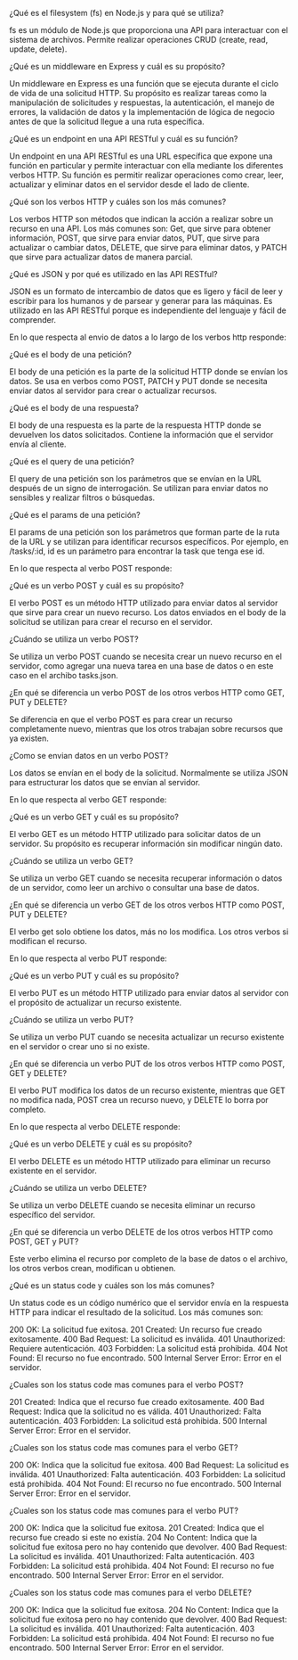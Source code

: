 ¿Qué es el filesystem (fs) en Node.js y para qué se utiliza?

fs es un módulo de Node.js que proporciona una API para interactuar con el sistema de archivos. Permite realizar operaciones CRUD (create, read, update, delete).

¿Qué es un middleware en Express y cuál es su propósito?

Un middleware en Express es una función que se ejecuta durante el ciclo de vida de una solicitud HTTP. Su propósito es realizar tareas como la manipulación de solicitudes y respuestas, la autenticación, el manejo de errores, la validación de datos y la implementación de lógica de negocio antes de que la solicitud llegue a una ruta específica.

¿Qué es un endpoint en una API RESTful y cuál es su función?

Un endpoint en una API RESTful es una URL específica que expone una función en particular y permite interactuar con ella mediante los diferentes verbos HTTP. Su función es permitir realizar operaciones como crear, leer, actualizar y eliminar datos en el servidor desde el lado de cliente.

¿Qué son los verbos HTTP y cuáles son los más comunes?

Los verbos HTTP son métodos que indican la acción a realizar sobre un recurso en una API. Los más comunes son: Get, que sirve para obtener información, POST, que sirve para enviar datos, PUT, que sirve para actualizar o cambiar datos, DELETE, que sirve para eliminar datos, y PATCH que sirve para actualizar datos de manera parcial.

¿Qué es JSON y por qué es utilizado en las API RESTful?

JSON es un formato de intercambio de datos que es ligero y fácil de leer y escribir para los humanos y de parsear y generar para las máquinas. Es utilizado en las API RESTful porque es independiente del lenguaje y fácil de comprender.

En lo que respecta al envio de datos a lo largo de los verbos http responde:

¿Qué es el body de una petición?

El body de una petición es la parte de la solicitud HTTP donde se envían los datos. Se usa en verbos como POST, PATCH y PUT donde se necesita enviar datos al servidor para crear o actualizar recursos.

¿Qué es el body de una respuesta?

El body de una respuesta es la parte de la respuesta HTTP donde se devuelven los datos solicitados. Contiene la información que el servidor envía al cliente.

¿Qué es el query de una petición?

El query de una petición son los parámetros que se envían en la URL después de un signo de interrogación. Se utilizan para enviar datos no sensibles y realizar filtros o búsquedas.

¿Qué es el params de una petición?

El params de una petición son los parámetros que forman parte de la ruta de la URL y se utilizan para identificar recursos específicos. Por ejemplo, en /tasks/:id, id es un parámetro para encontrar la task que tenga ese id.

En lo que respecta al verbo POST responde:

¿Qué es un verbo POST y cuál es su propósito?

El verbo POST es un método HTTP utilizado para enviar datos al servidor que sirve para crear un nuevo recurso. Los datos enviados en el body de la solicitud se utilizan para crear el recurso en el servidor.

¿Cuándo se utiliza un verbo POST?

Se utiliza un verbo POST cuando se necesita crear un nuevo recurso en el servidor, como agregar una nueva tarea en una base de datos o en este caso en el archibo tasks.json.

¿En qué se diferencia un verbo POST de los otros verbos HTTP como GET, PUT y DELETE?

Se diferencia en que el verbo POST es para crear un recurso completamente nuevo, mientras que los otros trabajan sobre recursos que ya existen.

¿Como se envian datos en un verbo POST?

Los datos se envían en el body de la solicitud. Normalmente se utiliza JSON para estructurar los datos que se envían al servidor.

En lo que respecta al verbo GET responde:

¿Qué es un verbo GET y cuál es su propósito?

El verbo GET es un método HTTP utilizado para solicitar datos de un servidor. Su propósito es recuperar información sin modificar ningún dato.

¿Cuándo se utiliza un verbo GET?

Se utiliza un verbo GET cuando se necesita recuperar información o datos de un servidor, como leer un archivo o consultar una base de datos.

¿En qué se diferencia un verbo GET de los otros verbos HTTP como POST, PUT y DELETE?

El verbo get solo obtiene los datos, más no los modifica. Los otros verbos si modifican el recurso.

En lo que respecta al verbo PUT responde:

¿Qué es un verbo PUT y cuál es su propósito?

El verbo PUT es un método HTTP utilizado para enviar datos al servidor con el propósito de actualizar un recurso existente.

¿Cuándo se utiliza un verbo PUT?

Se utiliza un verbo PUT cuando se necesita actualizar un recurso existente en el servidor o crear uno si no existe.

¿En qué se diferencia un verbo PUT de los otros verbos HTTP como POST, GET y DELETE?

El verbo PUT modifica los datos de un recurso existente, mientras que GET no modifica nada, POST crea un recurso nuevo, y DELETE lo borra por completo.

En lo que respecta al verbo DELETE responde:

¿Qué es un verbo DELETE y cuál es su propósito?

El verbo DELETE es un método HTTP utilizado para eliminar un recurso existente en el servidor.

¿Cuándo se utiliza un verbo DELETE?

Se utiliza un verbo DELETE cuando se necesita eliminar un recurso específico del servidor.

¿En qué se diferencia un verbo DELETE de los otros verbos HTTP como POST, GET y PUT?

Este verbo elimina el recurso por completo de la base de datos o el archivo, los otros verbos crean, modifican u obtienen.

¿Qué es un status code y cuáles son los más comunes?

Un status code es un código numérico que el servidor envía en la respuesta HTTP para indicar el resultado de la solicitud. Los más comunes son:

200 OK: La solicitud fue exitosa.
201 Created: Un recurso fue creado exitosamente.
400 Bad Request: La solicitud es inválida.
401 Unauthorized: Requiere autenticación.
403 Forbidden: La solicitud está prohibida.
404 Not Found: El recurso no fue encontrado.
500 Internal Server Error: Error en el servidor.

¿Cuales son los status code mas comunes para el verbo POST?

201 Created: Indica que el recurso fue creado exitosamente.
400 Bad Request: Indica que la solicitud no es válida.
401 Unauthorized: Falta autenticación.
403 Forbidden: La solicitud está prohibida.
500 Internal Server Error: Error en el servidor.

¿Cuales son los status code mas comunes para el verbo GET?

200 OK: Indica que la solicitud fue exitosa.
400 Bad Request: La solicitud es inválida.
401 Unauthorized: Falta autenticación.
403 Forbidden: La solicitud está prohibida.
404 Not Found: El recurso no fue encontrado.
500 Internal Server Error: Error en el servidor.

¿Cuales son los status code mas comunes para el verbo PUT?

200 OK: Indica que la solicitud fue exitosa.
201 Created: Indica que el recurso fue creado si este no existía.
204 No Content: Indica que la solicitud fue exitosa pero no hay contenido que devolver.
400 Bad Request: La solicitud es inválida.
401 Unauthorized: Falta autenticación.
403 Forbidden: La solicitud está prohibida.
404 Not Found: El recurso no fue encontrado.
500 Internal Server Error: Error en el servidor.

¿Cuales son los status code mas comunes para el verbo DELETE?

200 OK: Indica que la solicitud fue exitosa.
204 No Content: Indica que la solicitud fue exitosa pero no hay contenido que devolver.
400 Bad Request: La solicitud es inválida.
401 Unauthorized: Falta autenticación.
403 Forbidden: La solicitud está prohibida.
404 Not Found: El recurso no fue encontrado.
500 Internal Server Error: Error en el servidor.
